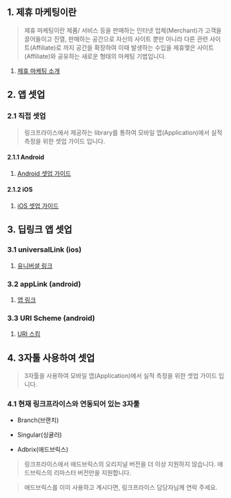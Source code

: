## 1. 제휴 마케팅이란

> 제휴 마케팅이란 제품/ 서비스 등을 판매하는 인터넷 업체(Merchant)가 고객을 끌어들이고 진열, 판매하는 공간으로 자신의 사이트 뿐만 아니라 다른 관련 사이트(Affiliate)로 까지 공간을 확장하여 
> 이때 발생하는 수입을 제휴맺은 사이트(Affiliate)와 공유하는 새로운 형태의 마케팅 기법입니다. 

1. [제휴 마케팅 소개](https://helpdesk.linkprice.com/pages/merchant-faq-introduce)

## 2. 앱 셋업

### 2.1 직접 셋업

> 링크프라이스에서 제공하는 library를 통하여 모바일 앱(Application)에서 실적 측정을 위한 셋업 가이드 입니다.

#### 2.1.1 Android

1. [Android 셋업 가이드](https://github.com/linkprice/MerchantSetup/tree/master/App/Linkprice_Android)

#### 2.1.2 iOS

1. [iOS 셋업 가이드](https://github.com/linkprice/MerchantSetup/tree/master/App/Linkprice_iOS)


## 3. 딥링크 앱 셋업

### 3.1 universalLink (ios)
1. [유니버셜 링크](https://github.com/linkprice/MerchantSetup/blob/appsetup/App/AppSetup/UniversalLinks.md)

### 3.2 appLink (android)
1. [앱 링크](https://github.com/linkprice/MerchantSetup/blob/appsetup/App/AppSetup/AppLinks.md)

### 3.3 URI Scheme (android)
1. [URI 스킴](https://github.com/linkprice/MerchantSetup/blob/appsetup/App/AppSetup/URI%20Scheme.md)

## 4. 3자툴 사용하여 셋업

> 3자툴을 사용하여 모바일 앱(Application)에서 실적 측정을 위한 셋업 가이드 입니다.

### 4.1 현재 링크프라이스와 연동되어 있는 3자툴
* Branch(브랜치)

* Singular(싱귤러)

* Adbrix(애드브릭스)
> 링크프라이스에서 애드브릭스의 오리지널 버전을 더 이상 지원하지 않습니다. 
> 애드브릭스의 리마스터 버전만을 지원합니다.

> 애드브릭스를 이미 사용하고 계시다면, 링크프라이스 담당자님께 연락 주세요.

